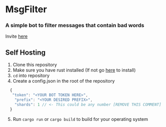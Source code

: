 # MsgFilter
### A simple bot to filter messages that contain bad words

Invite [here](https://github.com)


## Self Hosting 
1. Clone this repository
2. Make sure you have rust installed (If not go [here](https://rustup.rs) to install)
3. `cd` into repository
4. Create a config.json in the root of the repository 
```js
  {
   "token": "<YOUR BOT TOKEN HERE>",
    "prefix": "<YOUR DESIRED PREFIX>",
    "shards": 1 // <- This could be any number [REMOVE THIS COMMENT]
  }
```
5. Run `cargo run` or `cargo build` to build for your operating system